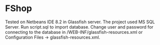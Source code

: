 # FShop
Tested on Netbeans IDE 8.2 in Glassfish  server.
The project used MS SQL Server. Run script.sql to import database.
Change user and password for connecting to the database in /WEB-INF/glassfish-resources.xml or Configuration Files -> glassfish-resources.xml.
